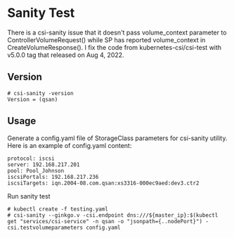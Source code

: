# Sanity Test
There is a csi-sanity issue that it doesn't pass volume_context parameter to ControllerVolumeRequest() while SP has reported volume_context in CreateVolumeResponse().
I fix the code from kubernetes-csi/csi-test with v5.0.0 tag that released on Aug 4, 2022.

## Version
```
# csi-sanity -version
Version = (qsan)
```

## Usage
Generate a config.yaml file of StorageClass parameters for csi-sanity utility. Here is an example of config.yaml content:
```
protocol: iscsi
server: 192.168.217.201
pool: Pool_Johnson
iscsiPortals: 192.168.217.236
iscsiTargets: iqn.2004-08.com.qsan:xs3316-000ec9aed:dev3.ctr2
```

Run sanity test
```
# kubectl create -f testing.yaml
# csi-sanity --ginkgo.v -csi.endpoint dns:///${master_ip}:$(kubectl get "services/csi-service" -n qsan -o "jsonpath={..nodePort}") -csi.testvolumeparameters config.yaml
```
